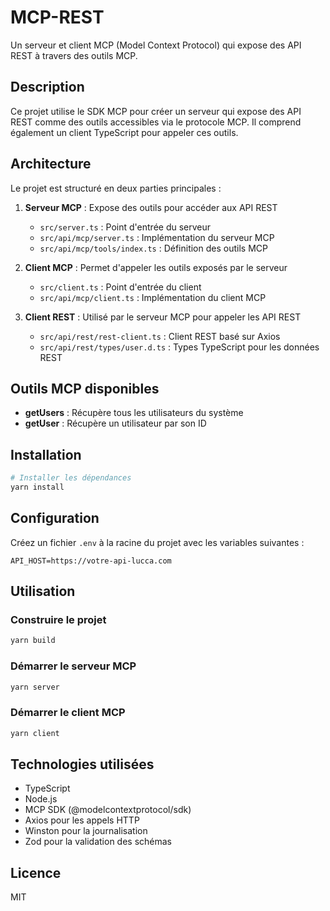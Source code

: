 # MCP-REST

Un serveur et client MCP (Model Context Protocol) qui expose des API REST à travers des outils MCP.

## Description

Ce projet utilise le SDK MCP pour créer un serveur qui expose des API REST comme des outils accessibles via le protocole MCP. Il comprend également un client TypeScript pour appeler ces outils.

## Architecture

Le projet est structuré en deux parties principales :

1. **Serveur MCP** : Expose des outils pour accéder aux API REST
   - `src/server.ts` : Point d'entrée du serveur
   - `src/api/mcp/server.ts` : Implémentation du serveur MCP
   - `src/api/mcp/tools/index.ts` : Définition des outils MCP

2. **Client MCP** : Permet d'appeler les outils exposés par le serveur
   - `src/client.ts` : Point d'entrée du client
   - `src/api/mcp/client.ts` : Implémentation du client MCP

3. **Client REST** : Utilisé par le serveur MCP pour appeler les API REST
   - `src/api/rest/rest-client.ts` : Client REST basé sur Axios
   - `src/api/rest/types/user.d.ts` : Types TypeScript pour les données REST

## Outils MCP disponibles

- **getUsers** : Récupère tous les utilisateurs du système
- **getUser** : Récupère un utilisateur par son ID

## Installation

```bash
# Installer les dépendances
yarn install
```

## Configuration

Créez un fichier `.env` à la racine du projet avec les variables suivantes :

```
API_HOST=https://votre-api-lucca.com
```

## Utilisation

### Construire le projet

```bash
yarn build
```

### Démarrer le serveur MCP

```bash
yarn server
```

### Démarrer le client MCP

```bash
yarn client
```

## Technologies utilisées

- TypeScript
- Node.js
- MCP SDK (@modelcontextprotocol/sdk)
- Axios pour les appels HTTP
- Winston pour la journalisation
- Zod pour la validation des schémas

## Licence

MIT
